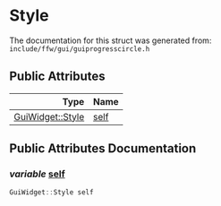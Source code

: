Style
===================================


The documentation for this struct was generated from: `include/ffw/gui/guiprogresscircle.h`



## Public Attributes

| Type | Name |
| -------: | :------- |
|  [GuiWidget::Style](ffw_GuiWidget_Style.html) | [self](#8018e82b) |


## Public Attributes Documentation

### _variable_ <a id="8018e82b" href="#8018e82b">self</a>

```cpp
GuiWidget::Style self
```





